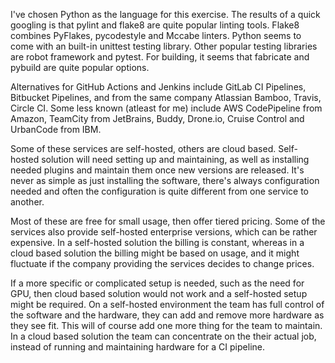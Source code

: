 I've chosen Python as the language for this exercise. The results of a quick googling is that pylint and flake8 are quite popular linting tools. Flake8 combines PyFlakes, pycodestyle and Mccabe linters. Python seems to come with an built-in unittest testing library. Other popular testing libraries are robot framework and pytest. For building, it seems that fabricate and pybuild are quite popular options.

Alternatives for GitHub Actions and Jenkins include GitLab CI Pipelines, Bitbucket Pipelines, and from the same company Atlassian Bamboo, Travis, Circle CI. Some less known (atleast for me) include AWS CodePipeline from Amazon, TeamCity from JetBrains, Buddy, Drone.io, Cruise Control and UrbanCode from IBM.

Some of these services are self-hosted, others are cloud based.
Self-hosted solution will need setting up and maintaining, as well as installing needed plugins and maintain them once new versions are released. It's never as simple as just installing the software, there's always configuration needed and often the configuration is quite different from one service to another.

Most of these are free for small usage, then offer tiered pricing. Some of the services also provide self-hosted enterprise versions, which can be rather expensive. In a self-hosted solution the billing is constant, whereas in a cloud based solution the billing might be based on usage, and it might fluctuate if the company providing the services decides to change prices.

If a more specific or complicated setup is needed, such as the need for GPU, then cloud based solution would not work and a self-hosted setup might be required. On a self-hosted environment the team has full control of the software and the hardware, they can add and remove more hardware as they see fit. This will of course add one more thing for the team to maintain. In a cloud based solution the team can concentrate on the their actual job, instead of running and maintaining hardware for a CI pipeline.
